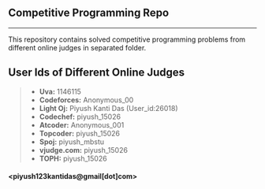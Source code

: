 ## Competitive Programming Repo ##
---------------------------------
This repository contains solved competitive programming problems
from different online judges in  separated folder.

## User Ids of Different Online Judges ##
>- **Uva:** 1146115
>- **Codeforces:** Anonymous_00
>- **Light Oj:**  Piyush Kanti Das (User_id:26018)
>- **Codechef:**  piyush_15026
>- **Atcoder:**  Anonymous_001
>- **Topcoder:**  piyush_15026
>- **Spoj:**      piyush_mbstu 
>- **vjudge.com:**  piyush_15026
>- **TOPH:**      piyush_15026

#### <i class="icon-pencil"></i> <piyush123kantidas@gmail[dot]com> 

